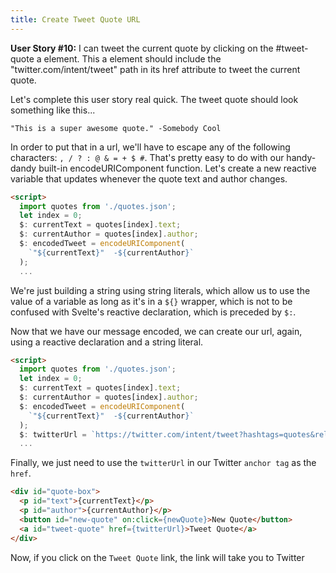 ```yaml
---
title: Create Tweet Quote URL
---
```

**User Story #10:** I can tweet the current quote by clicking on the #tweet-quote a element. This a element should include the "twitter.com/intent/tweet" path in its href attribute to tweet the current quote.

Let's complete this user story real quick. The tweet quote should look something like this...

```
"This is a super awesome quote." -Somebody Cool
```

In order to put that in a url, we'll have to escape any of the following characters: `, / ? : @ & = + $ #`. That's pretty easy to do with our handy-dandy built-in encodeURIComponent function. Let's create a new reactive variable that updates whenever the quote text and author changes.

```html
<script>
  import quotes from './quotes.json';
  let index = 0;
  $: currentText = quotes[index].text;
  $: currentAuthor = quotes[index].author;
  $: encodedTweet = encodeURIComponent(
    `"${currentText}"  -${currentAuthor}`
  );
  ...
```

We're just building a string using string literals, which allow us to use the value of a variable as long as it's in a `${}` wrapper, which is not to be confused with Svelte's reactive declaration, which is preceded by `$:`. 

Now that we have our message encoded, we can create our url, again, using a reactive declaration and a string literal.

```html
<script>
  import quotes from './quotes.json';
  let index = 0;
  $: currentText = quotes[index].text;
  $: currentAuthor = quotes[index].author;
  $: encodedTweet = encodeURIComponent(
    `"${currentText}"  -${currentAuthor}`
  );
  $: twitterUrl = `https://twitter.com/intent/tweet?hashtags=quotes&related=freecodecamp&text=${encodedTweet}`;
  ...
```

Finally, we just need to use the `twitterUrl` in our Twitter `anchor tag` as the `href`.

```html
<div id="quote-box">
  <p id="text">{currentText}</p>
  <p id="author">{currentAuthor}</p>
  <button id="new-quote" on:click={newQuote}>New Quote</button>
  <a id="tweet-quote" href={twitterUrl}>Tweet Quote</a>
</div>
```

Now, if you click on the `Tweet Quote` link, the link will take you to Twitter

